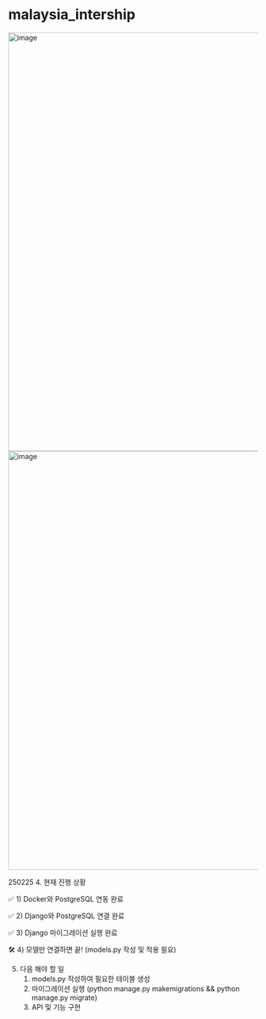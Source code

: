 # malaysia_intership

<img width="845" alt="image" src="https://github.com/user-attachments/assets/5b356b5b-1b93-4955-858b-f0c6db7d946b" />

<img width="845" alt="image" src="https://github.com/user-attachments/assets/95d74fe8-93d2-47e7-a894-1e97cb19b74b" />

250225
4. 현재 진행 상황

✅ 1) Docker와 PostgreSQL 연동 완료

✅ 2) Django와 PostgreSQL 연결 완료

✅ 3) Django 마이그레이션 실행 완료

🛠️ 4) 모델만 연결하면 끝! (models.py 작성 및 적용 필요)

5. 다음 해야 할 일
	1.	models.py 작성하여 필요한 테이블 생성
	2.	마이그레이션 실행 (python manage.py makemigrations && python manage.py migrate)
	3.	API 및 기능 구현
